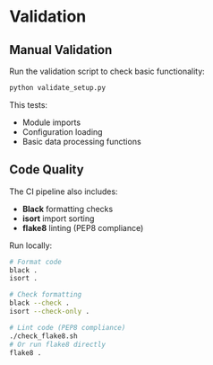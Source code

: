 # Validation

## Manual Validation

Run the validation script to check basic functionality:
```bash
python validate_setup.py
```

This tests:
- Module imports
- Configuration loading  
- Basic data processing functions

## Code Quality

The CI pipeline also includes:
- **Black** formatting checks
- **isort** import sorting
- **flake8** linting (PEP8 compliance)

Run locally:
```bash
# Format code
black .
isort .

# Check formatting
black --check .
isort --check-only .

# Lint code (PEP8 compliance)
./check_flake8.sh
# Or run flake8 directly
flake8 .
```